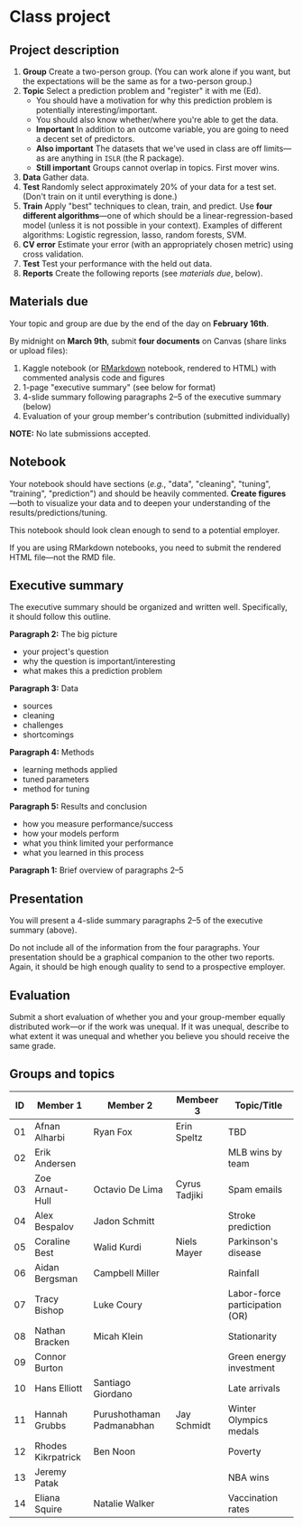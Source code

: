 # Class project

## Project description

1. **Group** Create a two-person group. (You can work alone if you want, but the expectations will be the same as for a two-person group.)
1. **Topic** Select a prediction problem and "register" it with me (Ed).
   - You should have a motivation for why this prediction problem is potentially interesting/important.
   - You should also know whether/where you're able to get the data.
   - **Important** In addition to an outcome variable, you are going to need a decent set of predictors.
   - **Also important** The datasets that we've used in class are off limits—as are anything in `ISLR` (the R package).
   - **Still important** Groups cannot overlap in topics. First mover wins.
1. **Data** Gather data.
1. **Test** Randomly select approximately 20% of your data for a test set. (Don't train on it until everything is done.)
1. **Train** Apply "best" techniques to clean, train, and predict. Use **four different algorithms**—one of which should be a linear-regression-based model (unless it is not possible in your context). Examples of different algorithms: Logistic regression, lasso, random forests, SVM.
1. **CV error** Estimate your error (with an appropriately chosen metric) using cross validation.
1. **Test** Test your performance with the held out data.
1. **Reports** Create the following reports (see *materials due*, below).

## Materials due

Your topic and group are due by the end of the day on **February 16th**.

By midnight on **March 9th**, submit **four documents** on Canvas (share links or upload files):

1. Kaggle notebook (or [RMarkdown](https://rmarkdown.rstudio.com/lesson-10.html) notebook, rendered to HTML) with commented analysis code and figures
1. 1-page "executive summary" (see below for format)
1. 4-slide summary following paragraphs 2–5 of the executive summary (below)
1. Evaluation of your group member's contribution (submitted individually)

**NOTE:** No late submissions accepted.

## Notebook

Your notebook should have sections (_e.g._, "data", "cleaning", "tuning", "training", "prediction") and should be heavily commented. **Create figures**—both to visualize your data and to deepen your understanding of the results/predictions/tuning.

This notebook should look clean enough to send to a potential employer.

If you are using RMarkdown notebooks, you need to submit the rendered HTML file—not the RMD file.

## Executive summary

The executive summary should be organized and written well. Specifically, it should follow this outline.

**Paragraph 2:** The big picture

- your project's question
- why the question is important/interesting
- what makes this a prediction problem

**Paragraph 3:** Data

- sources
- cleaning
- challenges
- shortcomings

**Paragraph 4:** Methods

- learning methods applied
- tuned parameters
- method for tuning

**Paragraph 5:** Results and conclusion

- how you measure performance/success
- how your models perform
- what you think limited your performance
- what you learned in this process

**Paragraph 1:** Brief overview of paragraphs 2–5

## Presentation

You will present a 4-slide summary paragraphs 2–5 of the executive summary (above).

Do not include all of the information from the four paragraphs. Your presentation should be a graphical companion to the other two reports. Again, it should be high enough quality to send to a prospective employer.

## Evaluation

Submit a short evaluation of whether you and your group-member equally distributed work—or if the work was unequal. If it was unequal, describe to what extent it was unequal and whether you believe you should receive the same grade.

## Groups and topics

| ID | Member 1 | Member 2 | Membeer 3 | Topic/Title |
|----|----------|-----------|-----------|-------------|
| 01 | Afnan Alharbi | Ryan Fox | Erin Speltz | TBD |
| 02 | Erik Andersen |  |  | MLB wins by team |
| 03 | Zoe Arnaut-Hull | Octavio De Lima | Cyrus Tadjiki | Spam emails |
| 04 | Alex Bespalov | Jadon Schmitt |  | Stroke prediction |
| 05 | Coraline Best | Walid Kurdi | Niels Mayer | Parkinson's disease |
| 06 | Aidan Bergsman | Campbell Miller |  | Rainfall |
| 07 | Tracy Bishop | Luke Coury |  | Labor-force participation (OR) |
| 08 | Nathan Bracken | Micah Klein |  | Stationarity |
| 09 | Connor Burton |  |  | Green energy investment |
| 10 | Hans Elliott | Santiago Giordano |  | Late arrivals |
| 11 | Hannah Grubbs | Purushothaman Padmanabhan | Jay Schmidt | Winter Olympics medals |
| 12 | Rhodes Kikrpatrick | Ben Noon |  | Poverty |
| 13 | Jeremy Patak |  |  | NBA wins |
| 14 | Eliana Squire | Natalie Walker |  | Vaccination rates |
